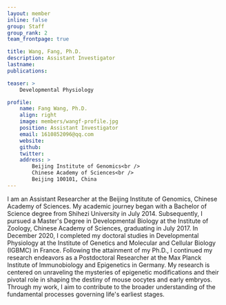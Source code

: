 ```yaml
---
layout: member
inline: false
group: Staff
group_rank: 2
team_frontpage: true

title: Wang, Fang, Ph.D.
description: Assistant Investigator
lastname: 
publications: 

teaser: >
    Developmental Physiology

profile:
    name: Fang Wang, Ph.D.
    align: right
    image: members/wangf-profile.jpg
    position: Assistant Investigator
    email: 1610852096@qq.com
    website: 
    github: 
    twitter: 
    address: >
        Beijing Institute of Genomics<br />
        Chinese Academy of Sciences<br />
        Beijing 100101, China
---
```


I am an Assistant Researcher at the Beijing Institute of Genomics, Chinese Academy of Sciences. My academic journey began with a Bachelor of Science degree from Shihezi University in July 2014. Subsequently, I pursued a Master's Degree in Developmental Biology at the Institute of Zoology, Chinese Academy of Sciences, graduating in July 2017. In December 2020, I completed my doctoral studies in Developmental Physiology at the Institute of Genetics and Molecular and Cellular Biology (IGBMC) in France. Following the attainment of my Ph.D., I continued my research endeavors as a Postdoctoral Researcher at the Max Planck Institute of Immunobiology and Epigenetics in Germany. My research is centered on unraveling the mysteries of epigenetic modifications and their pivotal role in shaping the destiny of mouse oocytes and early embryos. Through my work, I aim to contribute to the broader understanding of the fundamental processes governing life's earliest stages.